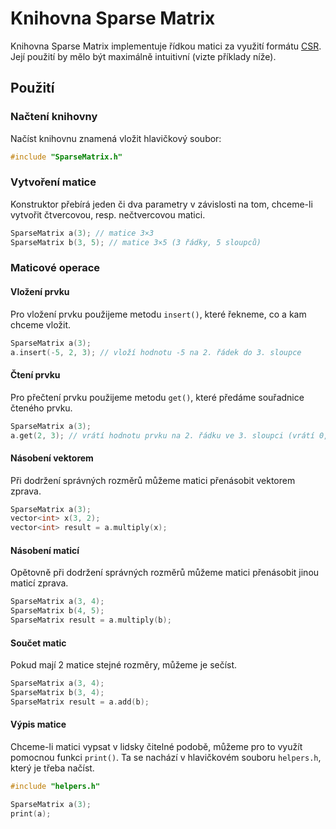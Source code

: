 # Knihovna Sparse Matrix

Knihovna Sparse Matrix implementuje řídkou matici za využití formátu [CSR](http://netlib.org/linalg/html_templates/node91.html#SECTION00931100000000000000). Její použití by mělo být maximálně intuitivní (vizte příklady níže).

## Použití

### Načtení knihovny

Načíst knihovnu znamená vložit hlavičkový soubor:

```cpp
#include "SparseMatrix.h"
```


### Vytvoření matice

Konstruktor přebírá jeden či dva parametry v závislosti na tom, chceme-li vytvořit čtvercovou, resp. nečtvercovou matici.

```cpp
SparseMatrix a(3); // matice 3×3
SparseMatrix b(3, 5); // matice 3×5 (3 řádky, 5 sloupců)
```


### Maticové operace

#### Vložení prvku

Pro vložení prvku použijeme metodu `insert()`, které řekneme, co a kam chceme vložit.

```cpp
SparseMatrix a(3);
a.insert(-5, 2, 3); // vloží hodnotu -5 na 2. řádek do 3. sloupce
```

#### Čtení prvku

Pro přečtení prvku použijeme metodu `get()`, které předáme souřadnice čteného prvku.

```cpp
SparseMatrix a(3);
a.get(2, 3); // vrátí hodnotu prvku na 2. řádku ve 3. sloupci (vrátí 0, pokud na tuto pozici nebyl vložen prvek)
```

#### Násobení vektorem

Při dodržení správných rozměrů můžeme matici přenásobit vektorem zprava.

```cpp
SparseMatrix a(3);
vector<int> x(3, 2);
vector<int> result = a.multiply(x);
```

#### Násobení maticí

Opětovně při dodržení správných rozměrů můžeme matici přenásobit jinou maticí zprava.

```cpp
SparseMatrix a(3, 4);
SparseMatrix b(4, 5);
SparseMatrix result = a.multiply(b);
```

#### Součet matic

Pokud mají 2 matice stejné rozměry, můžeme je sečíst.

```cpp
SparseMatrix a(3, 4);
SparseMatrix b(3, 4);
SparseMatrix result = a.add(b);
```


#### Výpis matice

Chceme-li matici vypsat v lidsky čitelné podobě, můžeme pro to využít pomocnou funkci `print()`. Ta se nachází v hlavičkovém souboru `helpers.h`, který je třeba načíst.

```cpp
#include "helpers.h"

SparseMatrix a(3);
print(a);
```

